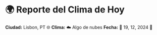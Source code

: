 # 🌍 Reporte del Clima de Hoy

**Ciudad:** Lisbon, PT 🌐
**Clima:** ☁️ Algo de nubes
**Fecha:** 📅 19, 12, 2024 🚀
